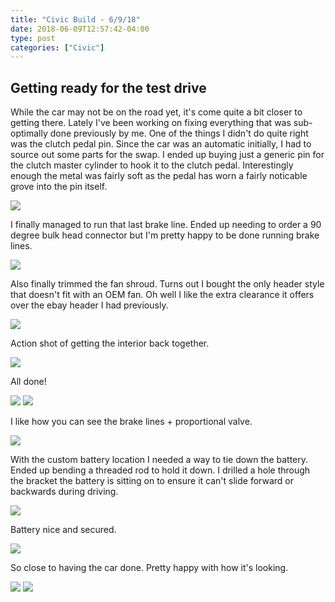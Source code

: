 ```yaml
---
title: "Civic Build - 6/9/18"
date: 2018-06-09T12:57:42-04:00
type: post
categories: ["Civic"]
---
```


Getting ready for the test drive
---

While the car may not be on the road yet, it's come quite a bit closer to getting there. Lately I've been working on
fixing everything that was sub-optimally done previously by me. One of the things I didn't do quite right was the clutch pedal pin.
Since the car was an automatic initially, I had to source out some parts for the swap. I ended up buying just a generic pin for the clutch master
cylinder to hook it to the clutch pedal. Interestingly enough the metal was fairly soft as the pedal has worn a fairly noticable
grove into the pin itself.

<img src="/img/civic/6-9-18/1.jpg" class="image-center">

I finally managed to run that last brake line. Ended up needing to order a 90 degree bulk head connector but I'm pretty happy to be done
running brake lines.

<img src="/img/civic/6-9-18/2.jpg" class="image-center">

Also finally trimmed the fan shroud. Turns out I bought the only header style that doesn't fit with an OEM fan. Oh well I like the extra clearance
it offers over the ebay header I had previously.

<img src="/img/civic/6-9-18/3.jpg" class="image-center">

Action shot of getting the interior back together.

<img src="/img/civic/6-9-18/4.jpg" class="image-center">

All done!

<img src="/img/civic/6-9-18/5.jpg" class="image-center">
<img src="/img/civic/6-9-18/7.jpg" class="image-center">

I like how you can see the brake lines + proportional valve.

<img src="/img/civic/6-9-18/6.jpg" class="image-center">

With the custom battery location I needed a way to tie down the battery. Ended up bending a threaded rod to hold it down. I drilled
a hole through the bracket the battery is sitting on to ensure it can't slide forward or backwards during driving.

<img src="/img/civic/6-9-18/8.jpg" class="image-center">

Battery nice and secured.

<img src="/img/civic/6-9-18/9.jpg" class="image-center">

So close to having the car done. Pretty happy with how it's looking.

<img src="/img/civic/6-9-18/10.jpg" class="image-center">
<img src="/img/civic/6-9-18/11.jpg" class="image-center">










